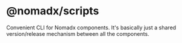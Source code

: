 # @nomadx/scripts

Convenient CLI for Nomadx components. It's basically just a shared version/release mechanism between all the components.